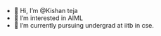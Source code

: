 - 👋 Hi, I’m @Kishan teja
- 👀 I’m interested in AIML
- 🌱 I’m currently pursuing undergrad at iitb in cse.

<!---
Kishanteja/Kishanteja is a ✨ special ✨ repository because its `README.md` (this file) appears on your GitHub profile.
You can click the Preview link to take a look at your changes.
--->
